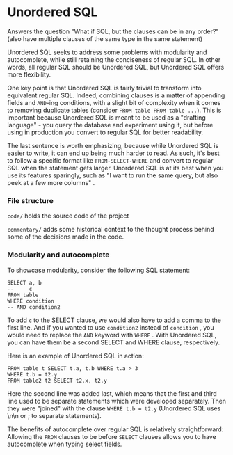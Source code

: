 # Unordered SQL

Answers the question "What if SQL, but the clauses can be in any order?" (also have multiple clauses of the same type in the same statement)

Unordered SQL seeks to address some problems with modularity and autocomplete, while still retaining the conciseness of regular SQL. In other words, all regular SQL should be Unordered SQL, but Unordered SQL offers more flexibility.

One key point is that Unordered SQL is fairly trivial to transform into equivalent regular SQL. Indeed, combining clauses is a matter of appending fields and `AND`-ing conditions, with a slight bit of complexity when it comes to removing duplicate tables (consider `FROM table FROM table ...`). This is important because Unordered SQL is meant to be used as a "drafting language" - you query the database and experiment using it, but before using in production you convert to regular SQL for better readability.

The last sentence is worth emphasizing, because while Unordered SQL is easier to write, it can end up being much harder to read. As such, it's best to follow a specific format like `FROM-SELECT-WHERE` and convert to regular SQL when the statement gets larger. Unordered SQL is at its best when you use its features sparingly, such as "I want to run the same query, but also peek at a few more columns" .

### File structure

`code/` holds the source code of the project

`commentary/` adds some historical context to the thought process behind some of the decisions made in the code.

### Modularity and autocomplete

To showcase modularity, consider the following SQL statement:

```
SELECT a, b
--     c
FROM table
WHERE condition
-- AND condition2
```

To add `c` to the SELECT clause, we would also have to add a comma to the first line. And if you wanted to use `condition2` instead of `condition` , you would need to replace the `AND` keyword with `WHERE` . With Unordered SQL, you can have them be a second SELECT and WHERE clause, respectively.

Here is an example of Unordered SQL in action:

```
FROM table t SELECT t.a, t.b WHERE t.a > 3
WHERE t.b = t2.y
FROM table2 t2 SELECT t2.x, t2.y
```

Here the second line was added last, which means that the first and third line used to be separate statements which were developed separately. Then they were "joined" with the clause `WHERE t.b = t2.y` (Unordered SQL uses \n\n or ; to separate statements).

The benefits of autocomplete over regular SQL is relatively straightforward: Allowing the `FROM` clauses to be before `SELECT` clauses allows you to have autocomplete when typing select fields.